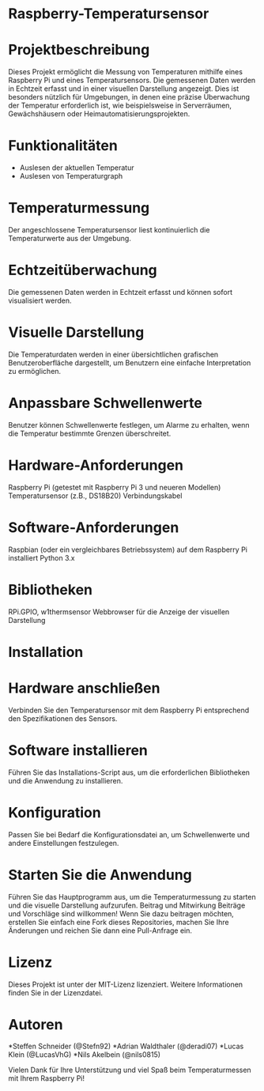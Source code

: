# Raspberry-Temperatursensor
# Projektbeschreibung
Dieses Projekt ermöglicht die Messung von Temperaturen mithilfe eines Raspberry Pi und eines Temperatursensors. Die gemessenen Daten werden in Echtzeit erfasst und in einer visuellen Darstellung angezeigt. Dies ist besonders nützlich für Umgebungen, in denen eine präzise Überwachung der Temperatur erforderlich ist, wie beispielsweise in Serverräumen, Gewächshäusern oder Heimautomatisierungsprojekten.

# Funktionalitäten
* Auslesen der aktuellen Temperatur
* Auslesen von Temperaturgraph
# Temperaturmessung
Der angeschlossene Temperatursensor liest kontinuierlich die Temperaturwerte aus der Umgebung.
# Echtzeitüberwachung
Die gemessenen Daten werden in Echtzeit erfasst und können sofort visualisiert werden.
# Visuelle Darstellung
Die Temperaturdaten werden in einer übersichtlichen grafischen Benutzeroberfläche dargestellt, um Benutzern eine einfache Interpretation zu ermöglichen.
# Anpassbare Schwellenwerte
Benutzer können Schwellenwerte festlegen, um Alarme zu erhalten, wenn die Temperatur bestimmte Grenzen überschreitet.
# Hardware-Anforderungen
Raspberry Pi (getestet mit Raspberry Pi 3 und neueren Modellen)
Temperatursensor (z.B., DS18B20)
Verbindungskabel
# Software-Anforderungen
Raspbian (oder ein vergleichbares Betriebssystem) auf dem Raspberry Pi installiert
Python 3.x
# Bibliotheken
RPi.GPIO, w1thermsensor
Webbrowser für die Anzeige der visuellen Darstellung
# Installation
# Hardware anschließen
Verbinden Sie den Temperatursensor mit dem Raspberry Pi entsprechend den Spezifikationen des Sensors.
# Software installieren
Führen Sie das Installations-Script aus, um die erforderlichen Bibliotheken und die Anwendung zu installieren.
# Konfiguration
Passen Sie bei Bedarf die Konfigurationsdatei an, um Schwellenwerte und andere Einstellungen festzulegen.
# Starten Sie die Anwendung
Führen Sie das Hauptprogramm aus, um die Temperaturmessung zu starten und die visuelle Darstellung aufzurufen.
Beitrag und Mitwirkung
Beiträge und Vorschläge sind willkommen! Wenn Sie dazu beitragen möchten, erstellen Sie einfach eine Fork dieses Repositories, machen Sie Ihre Änderungen und reichen Sie dann eine Pull-Anfrage ein.

# Lizenz
Dieses Projekt ist unter der MIT-Lizenz lizenziert. Weitere Informationen finden Sie in der Lizenzdatei.

# Autoren
*Steffen Schneider (@Stefn92)
*Adrian Waldthaler (@deradi07)
*Lucas Klein (@LucasVhG)
*Nils Akelbein (@nils0815)

Vielen Dank für Ihre Unterstützung und viel Spaß beim Temperaturmessen mit Ihrem Raspberry Pi!
